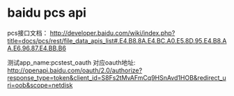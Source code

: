 baidu pcs api
===

pcs接口文档： http://developer.baidu.com/wiki/index.php?title=docs/pcs/rest/file_data_apis_list#.E4.B8.8A.E4.BC.A0.E5.8D.95.E4.B8.AA.E6.96.87.E4.BB.B6

测试app_name:pcstest_oauth
对应oauth地址:  http://openapi.baidu.com/oauth/2.0/authorize?response_type=token&client_id=S8Fs2tMvAFmCq9HSnAvd1HOB&redirect_uri=oob&scope=netdisk